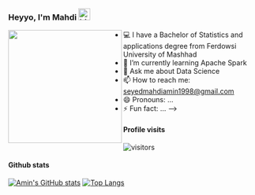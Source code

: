 ### Heyyo, I'm Mahdi <img src='https://meritt-gifs.s3.us-west-1.amazonaws.com/giphy/giphy-earth-fire.gif' width = 24px alt="hi">

<!--
**seyedmahdiamin1998/seyedmahdiamin1998** is a ✨ _special_ ✨ repository because its `README.md` (this file) appears on your GitHub profile.
Here are some ideas to get you started:

<img align="left" src="https://e7.pngegg.com/pngimages/574/93/png-clipart-leonardo-raphael-michaelangelo-donatello-splinter-teenage-mutant-ninja-turtles-comics-superhero.png" height="230px" >
-->
<img align="left" src="https://user-images.githubusercontent.com/97868561/164077816-38bfa515-328f-40df-83e1-8f4832d6f447.png" height="230px">


- 💻 I have a Bachelor of Statistics and applications degree from Ferdowsi University of Mashhad
- 🌱 I’m currently learning Apache Spark
- 💬 Ask me about Data Science
- 📫 How to reach me: seyedmahdiamin1998@gmail.com
- 😄 Pronouns: ...
- ⚡ Fun fact: ...
-->

#### Profile visits
![visitors](https://visitor-badge.glitch.me/badge?page_id=seyedmahdiamin1998.seyedmahdiamin1998&left_color=green&right_color=blue)

#### Github stats
[![Amin's GitHub stats](https://github-readme-stats.vercel.app/api?username=seyedmahdiamin1998&count_private=true&layout=compact&theme=tokyonight)](https://github.com/anuraghazra/github-readme-stats)
[![Top Langs](https://github-readme-stats.vercel.app/api/top-langs/?username=seyedmahdiamin1998&hide=contribs,prs&theme=tokyonight)](https://github.com/anuraghazra/github-readme-stats)
